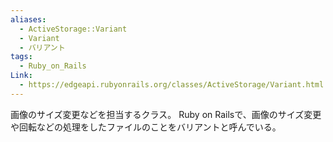 ```yaml
---
aliases:
  - ActiveStorage::Variant
  - Variant
  - バリアント
tags:
  - Ruby_on_Rails
Link:
  - https://edgeapi.rubyonrails.org/classes/ActiveStorage/Variant.html
---
```

画像のサイズ変更などを担当するクラス。
Ruby on Railsで、画像のサイズ変更や回転などの処理をしたファイルのことをバリアントと呼んでいる。